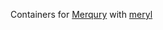Containers for [Merqury](https://github.com/marbl/merqury) with [meryl](https://github.com/marbl/meryl)